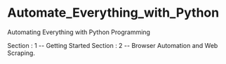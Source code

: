 # Automate_Everything_with_Python
Automating Everything with Python Programming

Section : 1 -- Getting Started
Section : 2 -- Browser Automation and Web Scraping.

